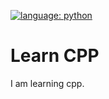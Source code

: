 [![language: python](https://img.shields.io/github/languages/top/adidiner/learncpp)](https://img.shields.io/github/languages/top/adidiner/learncpp)

# Learn CPP

I am learning cpp.
